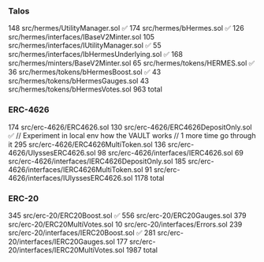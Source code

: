 
### Talos
 148 src/hermes/UtilityManager.sol ✅
 174 src/hermes/bHermes.sol ✅
 126 src/hermes/interfaces/IBaseV2Minter.sol
 105 src/hermes/interfaces/IUtilityManager.sol ✅
  55 src/hermes/interfaces/IbHermesUnderlying.sol ✅
 168 src/hermes/minters/BaseV2Minter.sol
  65 src/hermes/tokens/HERMES.sol ✅
  36 src/hermes/tokens/bHermesBoost.sol ✅
  43 src/hermes/tokens/bHermesGauges.sol
  43 src/hermes/tokens/bHermesVotes.sol
 963 total

### ERC-4626
 174 src/erc-4626/ERC4626.sol
 130 src/erc-4626/ERC4626DepositOnly.sol ✅ // Experiment in local env how the VAULT works // 1 more time go through it
 295 src/erc-4626/ERC4626MultiToken.sol
 136 src/erc-4626/UlyssesERC4626.sol
  98 src/erc-4626/interfaces/IERC4626.sol
  69 src/erc-4626/interfaces/IERC4626DepositOnly.sol
 185 src/erc-4626/interfaces/IERC4626MultiToken.sol
  91 src/erc-4626/interfaces/IUlyssesERC4626.sol
1178 total

### ERC-20
 345 src/erc-20/ERC20Boost.sol ✅
 556 src/erc-20/ERC20Gauges.sol
 379 src/erc-20/ERC20MultiVotes.sol
  10 src/erc-20/interfaces/Errors.sol
 239 src/erc-20/interfaces/IERC20Boost.sol ✅
 281 src/erc-20/interfaces/IERC20Gauges.sol
 177 src/erc-20/interfaces/IERC20MultiVotes.sol
1987 total

